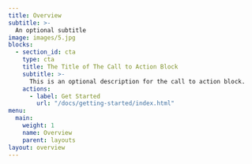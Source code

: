 ```yaml
---
title: Overview
subtitle: >-
  An optional subtitle
image: images/5.jpg
blocks:
  - section_id: cta
    type: cta
    title: The Title of The Call to Action Block
    subtitle: >-
      This is an optional description for the call to action block.
    actions:
      - label: Get Started
        url: "/docs/getting-started/index.html"
menu:
  main:
    weight: 1
    name: Overview
    parent: layouts
layout: overview
---
```

